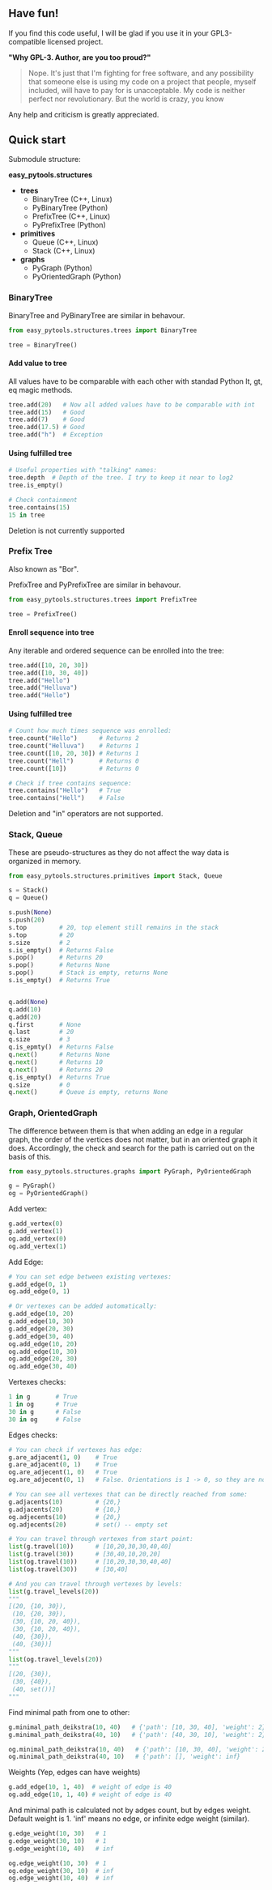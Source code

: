 # <Readme Title>

## Have fun!
If you find this code useful, I will be glad if you use it in your GPL3-compatible licensed project.

**"Why GPL-3. Author, are you too proud?"**
> Nope. It's just that I'm fighting for free software, and any possibility that someone else is using my code on a project that people, myself included, will have to pay for is unacceptable.
> My code is neither perfect nor revolutionary. But the world is crazy, you know

Any help and criticism is greatly appreciated.

## Quick start
Submodule structure:

**easy_pytools.structures**
- **trees**
  - BinaryTree (C++, Linux)
  - PyBinaryTree (Python)
  - PrefixTree (C++, Linux)
  - PyPrefixTree (Python)
- **primitives**
  - Queue (C++, Linux)
  - Stack (C++, Linux)
- **graphs**
  - PyGraph (Python) 
  - PyOrientedGraph (Python)

### BinaryTree
BinaryTree and PyBinaryTree are similar in behavour.
```python
from easy_pytools.structures.trees import BinaryTree

tree = BinaryTree()
```

#### Add value to tree
All values have to be comparable with each other with standad Python lt, gt, eq magic methods.
```python
tree.add(20)   # Now all added values have to be comparable with int
tree.add(15)   # Good
tree.add(7)    # Good
tree.add(17.5) # Good
tree.add("h")  # Exception
```

#### Using fulfilled tree
```python
# Useful properties with "talking" names:
tree.depth  # Depth of the tree. I try to keep it near to log2
tree.is_empty()

# Check containment
tree.contains(15)
15 in tree
```
Deletion is not currently supported

### Prefix Tree
Also known as "Bor".

PrefixTree and PyPrefixTree are similar in behavour.
```python
from easy_pytools.structures.trees import PrefixTree

tree = PrefixTree()
```

#### Enroll sequence into tree
Any iterable and ordered sequence can be enrolled into the tree:
```python
tree.add([10, 20, 30])
tree.add([10, 30, 40])
tree.add("Hello")
tree.add("Helluva")
tree.add("Hello")
```

#### Using fulfilled tree
```python
# Count how much times sequence was enrolled:
tree.count("Hello")      # Returns 2
tree.count("Helluva")    # Returns 1
tree.count([10, 20, 30]) # Returns 1
tree.count("Hell")       # Returns 0
tree.count([10])         # Returns 0

# Check if tree contains sequence:
tree.contains("Hello")   # True
tree.contains("Hell")    # False
```

Deletion and "in" operators are not supported.

### Stack, Queue
These are pseudo-structures as they do not affect the way data is organized in memory.

```python
from easy_pytools.structures.primitives import Stack, Queue

s = Stack()
q = Queue()

s.push(None)
s.push(20)
s.top         # 20, top element still remains in the stack
s.top         # 20
s.size        # 2
s.is_empty()  # Returns False
s.pop()       # Returns 20
s.pop()       # Returns None
s.pop()       # Stack is empty, returns None
s.is_empty()  # Returns True


q.add(None)
q.add(10)
q.add(20)
q.first       # None
q.last        # 20
q.size        # 3
q.is_epmty()  # Returns False
q.next()      # Returns None
q.next()      # Returns 10
q.next()      # Returns 20
q.is_empty()  # Returns True
q.size        # 0
q.next()      # Queue is empty, returns None
```

### Graph, OrientedGraph
The difference between them is that when adding an edge in a regular graph, the order of the vertices does not matter, but in an oriented graph it does. Accordingly, the check and search for the path is carried out on the basis of this.

```python
from easy_pytools.structures.graphs import PyGraph, PyOrientedGraph

g = PyGraph()
og = PyOrientedGraph()
```

Add vertex:
```python
g.add_vertex(0)
g.add_vertex(1)
og.add_vertex(0)
og.add_vertex(1)
```

Add Edge:
```python
# You can set edge between existing vertexes:
g.add_edge(0, 1)
og.add_edge(0, 1)

# Or vertexes can be added automatically:
g.add_edge(10, 20)
g.add_edge(10, 30)
g.add_edge(20, 30)
g.add_edge(30, 40)
og.add_edge(10, 20)
og.add_edge(10, 30)
og.add_edge(20, 30)
og.add_edge(30, 40)
```

Vertexes checks:
```python
1 in g       # True
1 in og      # True
30 in g      # False
30 in og     # False
```

Edges checks:
```python
# You can check if vertexes has edge:
g.are_adjacent(1, 0)    # True
g.are_adjacent(0, 1)    # True
og.are_adjecent(1, 0)   # True
og.are_adjecent(0, 1)   # False. Orientations is 1 -> 0, so they are not adjecent!

# You can see all vertexes that can be directly reached from some:
g.adjacents(10)         # {20,}
g.adjacents(20)         # {10,} 
og.adjecents(10)        # {20,}
og.adjecents(20)        # set() -- empty set

# You can travel through vertexes from start point:
list(g.travel(10))      # [10,20,30,30,40,40]
list(g.travel(30))      # [30,40,10,20,20]
list(og.travel(10))     # [10,20,30,30,40,40]
list(og.travel(30))     # [30,40]

# And you can travel through vertexes by levels:
list(g.travel_levels(20))
"""
[(20, {10, 30}),
 (10, {20, 30}),
 (30, {10, 20, 40}),
 (30, {10, 20, 40}),
 (40, {30}),
 (40, {30})]
"""
list(og.travel_levels(20))
"""
[(20, {30}),
 (30, {40}),
 (40, set())]
"""
```

Find minimal path from one to other:
```python
g.minimal_path_deikstra(10, 40)   # {'path': [10, 30, 40], 'weight': 2}
g.minimal_path_deikstra(40, 10)   # {'path': [40, 30, 10], 'weight': 2}

og.minimal_path_deikstra(10, 40)   # {'path': [10, 30, 40], 'weight': 2}
og.minimal_path_deikstra(40, 10)   # {'path': [], 'weight': inf}
```

Weights (Yep, edges can have weights)
```python
g.add_edge(10, 1, 40)  # weight of edge is 40
og.add_edge(10, 1, 40) # weight of edge is 40
```

And minimal path is calculated not by adges count, but by edges weight.
Default weight is 1. 'inf' means no edge, or infinite edge weight (similar).

```python
g.edge_weight(10, 30)   # 1
g.edge_weight(30, 10)   # 1
g.edge_weight(10, 40)   # inf

og.edge_weight(10, 30)  # 1
og.edge_weight(30, 10)  # inf
og.edge_weight(10, 40)  # inf
```